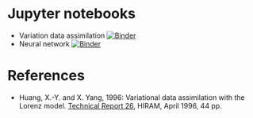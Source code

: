 # Jupyter notebooks

* Variation data assimilation [![Binder](https://mybinder.org/badge_logo.svg)](https://mybinder.org/v2/gh/tenomoto/l63vda/HEAD?filepath=l63vda.ipynb)
* Neural network [![Binder](https://mybinder.org/badge_logo.svg)](https://mybinder.org/v2/gh/tenomoto/l63vda/HEAD?filepath=l63nn.ipynb)

# References

* Huang, X.-Y. and X. Yang, 1996: Variational data assimilation with the Lorenz model. [Technical Report 26](http://hirlam.org/index.php/publications-54/hirlam-technical-reports-a/doc_view/1317-hirlam-technical-report-no-26), HIRAM, April 1996, 44 pp.
